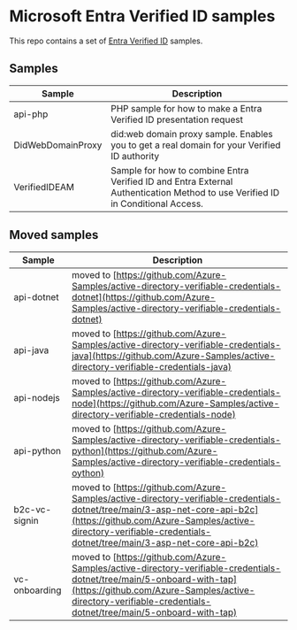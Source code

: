 # Microsoft Entra Verified ID samples
This repo contains a set of [Entra Verified ID](https://aka.ms/didfordevs) samples. 

## Samples

| Sample | Description |
|------|--------|
| api-php | PHP sample for how to make a Entra Verified ID presentation request |
| DidWebDomainProxy | did:web domain proxy sample. Enables you to get a real domain for your Verified ID authority |
| VerifiedIDEAM | Sample for how to combine Entra Verified ID and Entra External Authentication Method to use Verified ID in Conditional Access. |


## Moved samples

| Sample | Description |
|------|--------|
| api-dotnet | moved to [https://github.com/Azure-Samples/active-directory-verifiable-credentials-dotnet](https://github.com/Azure-Samples/active-directory-verifiable-credentials-dotnet) |
| api-java | moved to [https://github.com/Azure-Samples/active-directory-verifiable-credentials-java](https://github.com/Azure-Samples/active-directory-verifiable-credentials-java) |
| api-nodejs | moved to [https://github.com/Azure-Samples/active-directory-verifiable-credentials-node](https://github.com/Azure-Samples/active-directory-verifiable-credentials-node) |
| api-python | moved to [https://github.com/Azure-Samples/active-directory-verifiable-credentials-python](https://github.com/Azure-Samples/active-directory-verifiable-credentials-oython) |
| b2c-vc-signin | moved to [https://github.com/Azure-Samples/active-directory-verifiable-credentials-dotnet/tree/main/3-asp-net-core-api-b2c](https://github.com/Azure-Samples/active-directory-verifiable-credentials-dotnet/tree/main/3-asp-net-core-api-b2c) |
| vc-onboarding | moved to [https://github.com/Azure-Samples/active-directory-verifiable-credentials-dotnet/tree/main/5-onboard-with-tap](https://github.com/Azure-Samples/active-directory-verifiable-credentials-dotnet/tree/main/5-onboard-with-tap) |

